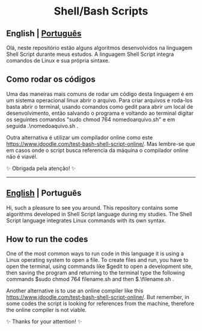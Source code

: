 ﻿<h1 align="center">
  <br> Shell/Bash Scripts </h1>

<a id="en-readme"></a>
## English | [Português](#pt-readme)

Olá, neste repositório estão alguns algoritmos desenvolvidos na linguagem Shell Script durante meus estudos.
A linguagem Shell Script integra comandos de Linux e sua própria sintaxe. 


## Como rodar os códigos

Uma das maneiras mais comuns de rodar um código desta linguagem é em um sistema operacional linux abrir o arquivo. 
Para criar arquivos e roda-los basta abrir o terminal, usando comandos como gedit para abrir um local de desenvolvimento,
então salvando o programa e voltando ao terminal digitar os seguintes comandos "sudo chmod 764 nomedoarquivo.sh" e em seguida .\nomedoaquivo.sh .

Outra alternativa é utilizar um compilador online como este https://www.jdoodle.com/test-bash-shell-script-online/.
Mas lembre-se que em casos onde o script busca referencia da máquina o compilador online não é viavél. 

✨ Obrigada pela atenção! ✨

-------

<a id="pt-readme"></a>
## [English](#en-readme) | Português

Hi, such a pleasure to see you around. This repository contains some algorithms developed in Shell Script language during my studies.
The Shell Script language integrates Linux commands with its own syntax.


## How to run the codes

One of the most common ways to run code in this language it is using a Linux operating system to open a file.
To create files and run, you have to open the terminal, using commands like $gedit to open a development site,
then saving the program and returning to the terminal type the following commands $sudo chmod 764 filename.sh and then $.\filename.sh .

Another alternative is to use an online compiler like this https://www.jdoodle.com/test-bash-shell-script-online/.
But remember, in some codes the script is looking for references from the machine, therefore the online compiler is not viable.

✨ Thanks for your attention! ✨
